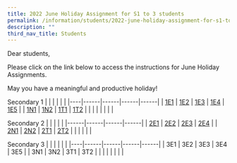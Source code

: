 ```yaml
---
title: 2022 June Holiday Assignment for S1 to 3 students
permalink: /information/students/2022-june-holiday-assignment-for-s1-to-3-students
description: ""
third_nav_title: Students
---
```

Dear students,  
  
Please click on the link below to access the instructions for June Holiday Assignments.  
  
May you have a meaningful and productive holiday!

Secondary 1
|      |      |      |      |      |
|----|------|------|------|------|
| [1E1](https://docs.google.com/document/d/1gyerVghkeeKXnW9xvxuCuT_xgDo1RJxpv-bvYuNnJjg/edit) | [1E2](https://docs.google.com/document/d/1sgyizBqAVsTvHD1PIpbg7A_1lqUy86KYsoGAF8_kEdk/edit) | [1E3](https://docs.google.com/document/d/1mWl6l67yJRbnpEXE7kXiqZYgLqvvq9AV1UwYtkQFEUA/edit) | [1E4](https://docs.google.com/document/d/1gSjlCOjYsqO-vhp-sN9IxtCXMipxMXOx3dsuFuP4NNU/edit) | [1E5](https://docs.google.com/document/d/1YDFStkQy4nz8-xr6g9r3sA7XDiADz7a4R_0kPI-4XNM/edit) |
| [1N1](https://docs.google.com/document/d/1daVgiAU8kaeHBebsDKttGQQ2iBwSCX2pdmGZT4FkWFs/edit) | [1N2](https://docs.google.com/document/d/1vgEE6wAp8p45FivnHtUj2OPgDaByMhKbQ2GCFYKHf18/edit) | [1T1](https://docs.google.com/document/d/16OQLaEkQeJhRlq07FtjX_uvhnFeapanQmKJZwKorjg0/edit) | [1T2](https://docs.google.com/document/d/15EY19U_q4Ah0nRQwH3KitEkhOn6FzElMMQxf4Jo_Eek/edit) |      |
| | | | | |

Secondary 2
|      |      |      |      |
|------|------|------|------|
| [2E1](https://docs.google.com/document/d/1vDGLTXPB1TnoHtjJRdZflbcekk9-nZTkmXPwFKpTFDM/edit) | [2E2](https://docs.google.com/document/d/1HiuyCc_VfegpKXLeHY6EctcZ8zWjmC48n39y6T3WBSQ/edit) | [2E3](https://docs.google.com/document/d/1zsPWMia7auc8sqzYMv8WaazUsLUmC-CkodFVtVZWteE/edit) | [2E4](https://docs.google.com/document/d/1x-olwun42sXmrNJT7EpN4mDUVWJddtRPr1ufHmMLBlQ/edit) |
| [2N1](https://docs.google.com/document/d/1t685Gpbu984PcKWU9qyQO6gRtUYSbVXzPaoxcZzBxbc/edit) | [2N2](https://docs.google.com/document/d/1qWkAvRz0jTrp-LW-ubVbDi6zev2TGpyrANCVoD5eNWY/edit) | [2T1](https://docs.google.com/document/d/1T-LmkgX0DjKjq3HTzpmVXIijU1ma5nxqqNnHUcZ3bzg/edit) | [2T2](https://docs.google.com/document/d/1vlX7EhzNKkOGHjMHX2m_WZ_CxNfC-cccRibBSY_Y1CY/edit) |
| | | | |

Secondary 3
|      |      |      |      |      |
|----|------|------|------|------|
|  3E1 | 3E2  | 3E3  | 3E4  | 3E5  |
|  3N1 |  3N2 |  3T1 |  3T2 |      |
| | | | | |